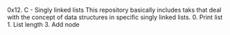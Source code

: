 0x12. C - Singly linked lists
	This repository basically includes taks that deal with the concept of data structures in specific singly linked lists.
	0. Print list 
	1. List length 
	3. Add node  

